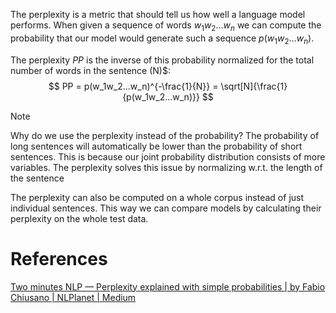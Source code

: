 The perplexity is a metric that should tell us how well a language model performs. When given  a sequence of words $w_1 w_2 ...w_n$ we can compute the probability that our model would generate such a sequence $p(w_1w_2...w_n)$.

The perplexity $PP$ is the inverse of this probability normalized for the total number of words in the sentence (N)$:
$$
PP = p(w_1w_2...w_n)^{-\frac{1}{N}} = \sqrt[N]{\frac{1}{p(w_1w_2...w_n)}}
$$

> [!note]
>
> Why do we use the perplexity instead of the probability? The probability of long sentences will automatically be lower than the probability of short sentences. This is because our joint probability distribution consists of more variables. The perplexity solves this issue by normalizing w.r.t.  the length of the sentence

The perplexity can also be computed on a whole corpus instead of just individual sentences. This way we can compare models by calculating their perplexity on the whole test data.

# References

[Two minutes NLP — Perplexity explained with simple probabilities | by Fabio Chiusano | NLPlanet | Medium](https://medium.com/nlplanet/two-minutes-nlp-perplexity-explained-with-simple-probabilities-6cdc46884584)